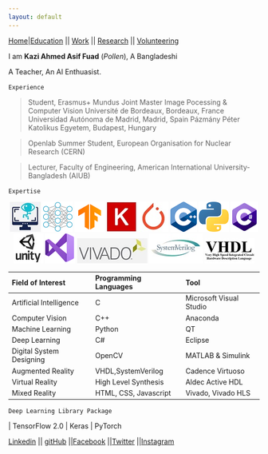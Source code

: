 ```yaml
---
layout: default
---
```


[Home](./)|[Education](./education.html) || [Work](./experience.html) || [Research](./projects.html) || [Volunteering](./volunteering.html)

I am **Kazi Ahmed Asif Fuad** (_Pollen_), A Bangladeshi

A Teacher, An AI Enthuasist. 

```
Experience
```
> Student, Erasmus+ Mundus Joint Master Image Pocessing & Computer Vision 
> Université de Bordeaux, Bordeaux, France 
Universidad Autónoma de Madrid, Madrid, Spain
Pázmány Péter Katolikus Egyetem, Budapest, Hungary

> Openlab Summer Student, European Organisation for Nuclear Research (CERN) 

> Lecturer, Faculty of Engineering, American International University-Bangladesh (AIUB)

```
Expertise
```

<center>
<img src="/assets/img/cv.jpg" alt="Computer Vision">
<img src="/assets/img/DL.jpg" alt="Deep Learning"> <img src="/assets/img/tf.png" alt="TensorFlow"> <img src="/assets/img/keras.jpg" alt="Keras"> 
<img src="/assets/img/pytorch.jpg" alt="PyTorch"> <img src="/assets/img/C++.png" alt="C++"> 
<img src="/assets/img/python.png" alt="Python"> <img src="/assets/img/Cs.png" alt="C#">
<img src="/assets/img/unity3d.jpg" alt="Unity 3D"> <img src="/assets/img/vs.png" alt="Visual Studio">
<img src="/assets/img/vivado.jpg" alt="Vivado HLS"> <img src="/assets/img/sv.jpg" alt="SystemVerilog">
<img src="/assets/img/vhdl.jpg" alt="VHDL">
</center>


| Field of Interest       | Programming Languages | Tool |
|:-------------|:------------------|:------|
| Artificial Intelligence           | C | Microsoft Visual Studio  |
| Computer Vision | C++   | Anaconda  |
| Machine Learning           | Python      | QT   |
| Deep Learning          | C# | Eclipse  |
| Digital System Designing| OpenCV| MATLAB & Simulink |
| Augmented Reality| VHDL,SystemVerilog| Cadence Virtuoso |
| Virtual Reality| High Level Synthesis| Aldec Active HDL |
| Mixed Reality| HTML, CSS, Javascript| Vivado, Vivado HLS|

```
Deep Learning Library Package
```

| TensorFlow 2.0 | Keras |  PyTorch

[Linkedin](https://www.linkedin.com/in/asif-fuad/) || [gitHub](https://github.com/asifahmedfuad/) ||[Facebook](https://www.facebook.com/pollenaif) ||[Twitter](https://www.twitter.com/pollenaif) ||[Instagram](https://www.instagram.com/pollenaif)


